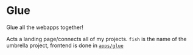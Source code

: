 # Glue

Glue all the webapps together!

Acts a landing page/connects all of my projects. `fish` is the name of the umbrella project, frontend is done in [`apps/glue`](./apps/glue)

